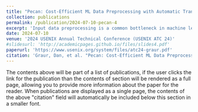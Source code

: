 ```yaml
---
title: "Pecan: Cost-Efficient ML Data Preprocessing with Automatic Transformation Ordering and Hybrid Placement"
collection: publications
permalink: /publication/2024-07-10-pecan-4
excerpt: 'Input data preprocessing is a common bottleneck in machine learning (ML) jobs, that can significantly increase training time and cost as expensive GPUs or TPUs idle waiting for input data. Previous work has shown that offloading data preprocessing to remote CPU servers successfully alleviates data stalls and improves training time. However, remote CPU workers in disaggregated data processing systems comprise a significant fraction of total training costs. Meanwhile, current disaggregated solutions often underutilize CPU and DRAM resources available on ML accelerator nodes. We propose two approaches to alleviate ML input data stalls while minimizing costs. First, we dynamically schedule data preprocessing workers on ML accelerator host resources to minimize the number of remote CPU workers needed to achieve peak data ingestion bandwidth. Second, we analyze the characteristics of input pipelines and automatically reorder transformations to increase data preprocessing worker throughput. We observe that relaxing commutativity increases throughput while maintaining high model accuracy for a variety of ML data pipelines. We build Pecan, an ML data preprocessing service that automates data preprocessing worker placement and transformation reordering decisions. Pecan reduces preprocessing costs by 87% on average and total training costs by up to 60% compared to training with state-of-the-art disaggregated data preprocessing and total training costs by 55% on average compared to collocated data preprocessing.'
date: 2024-07-10
venue: '2024 USENIX Annual Technical Conference (USENIX ATC 24)'
#slidesurl: 'http://academicpages.github.io/files/slides4.pdf'
paperurl: 'https://www.usenix.org/system/files/atc24-graur.pdf'
citation: 'Graur, Dan, et al. "Pecan: Cost-Efficient ML Data Preprocessing with Automatic Transformation Ordering and Hybrid Placement." 2024 USENIX Annual Technical Conference (USENIX ATC 24). 2024.'
---
```


The contents above will be part of a list of publications, if the user clicks the link for the publication than the contents of section will be rendered as a full page, allowing you to provide more information about the paper for the reader. When publications are displayed as a single page, the contents of the above "citation" field will automatically be included below this section in a smaller font.
